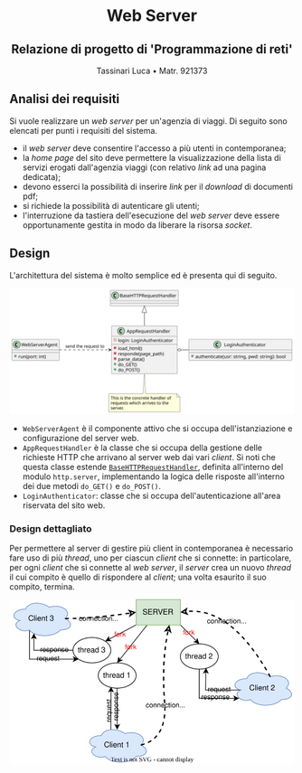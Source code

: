<div style="text-align: center">
    <h1>Web Server</h1>
    <h2>Relazione di progetto di 'Programmazione di reti'</h2>
    <p>Tassinari Luca &bull; Matr. 921373</p>
</div>

## Analisi dei requisiti
Si vuole realizzare un _web server_ per un'agenzia di viaggi. 
Di seguito sono elencati per punti i requisiti del sistema.
- il _web server_ deve consentire l'accesso a più utenti in contemporanea;
- la _home page_ del sito deve permettere la visualizzazione della lista di servizi erogati dall'agenzia viaggi (con relativo _link_ ad una pagina dedicata);
- devono esserci la possibilità di inserire _link_ per il _download_ di documenti pdf;
- si richiede la possibilità di autenticare gli utenti;
- l'interruzione da tastiera dell'esecuzione del _web server_ deve essere opportunamente gestita in modo da liberare la risorsa _socket_.

## Design 
L'architettura del sistema è molto semplice ed è presenta qui di seguito.

![Architettura del sistema](./out/arch.svg)

- `WebServerAgent` è il componente attivo che si occupa dell'istanziazione e configurazione del server web. 
- `AppRequestHandler` è la classe che si occupa della gestione delle richieste HTTP che arrivano al server web dai vari _client_. Si noti che questa classe estende [`BaseHTTPRequestHandler`](https://docs.python.org/3/library/http.server.html#http.server.BaseHTTPRequestHandler), definita all'interno del modulo `http.server`, implementando la logica delle risposte all'interno dei due metodi `do_GET()` e `do_POST()`. 
- `LoginAuthenticator`: classe che si occupa dell'autenticazione all'area riservata del sito web.

### Design dettagliato
Per permettere al server di gestire più client in contemporanea è necessario fare uso di più _thread_, uno per ciascun _client_ che si connette: in particolare, per ogni _client_ che si connette al _web server_, il _server_ crea un nuovo _thread_ il cui compito è quello di rispondere al _client_; una volta esaurito il suo compito, termina. 

![Threads](out/threads.svg)